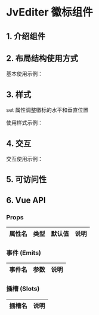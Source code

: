 # JvEditer 徽标组件

## 1. 介绍组件

## 2. 布局结构使用方式


基本使用示例：


## 3. 样式
set 属性调整徽标的水平和垂直位置

使用样式示例：

## 4. 交互

交互使用示例：


## 5. 可访问性

## 6. Vue API

### Props

| 属性名 | 类型             | 默认值    | 说明                              |
| ------ | ---------------- | --------- | --------------------------------- |


### 事件 (Emits)

| 事件名 | 参数                | 说明           |
| ------ | ------------------- | -------------- |

### 插槽 (Slots)

| 插槽名  | 说明                                 |
| ------- | ------------------------------------ |

